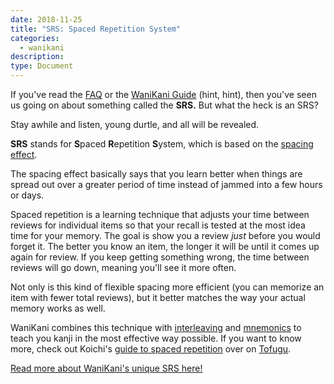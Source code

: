```yaml
---
date: 2018-11-25
title: "SRS: Spaced Repetition System"
categories:
  - wanikani
description:
type: Document
---
```


If you've read the [FAQ](https://www.wanikani.com/faq) or the [WaniKani Guide](https://www.wanikani.com/guide) (hint, hint), then you've seen us going on about something called the **SRS.** But what the heck is an SRS?

Stay awhile and listen, young durtle, and all will be revealed.

**SRS** stands for **S**paced **R**epetition **S**ystem, which is based on the [spacing effect](https://en.wikipedia.org/wiki/Spacing_effect).

The spacing effect basically says that you learn better when things are spread out over a greater period of time instead of jammed into a few hours or days.

Spaced repetition is a learning technique that adjusts your time between reviews for individual items so that your recall is tested at the most idea time for your memory. The goal is show you a review _just_ before you would forget it. The better you know an item, the longer it will be until it comes up again for review. If you keep getting something wrong, the time between reviews will go down, meaning you'll see it more often.

Not only is this kind of flexible spacing more efficient (you can memorize an item with fewer total reviews), but it better matches the way your actual memory works as well.

WaniKani combines this technique with [interleaving](https://www.tofugu.com/japanese/interleaving-japanese/) and [mnemonics](https://www.tofugu.com/series/japanese-mnemonics/) to teach you kanji in the most effective way possible. If you want to know more, check out Koichi's [guide to spaced repetition](https://www.tofugu.com/japanese/spaced-repetition/) over on [Tofugu](https://www.tofugu.com/).

[Read more about WaniKani's unique SRS here!](/wanikani/srs-stages/)
